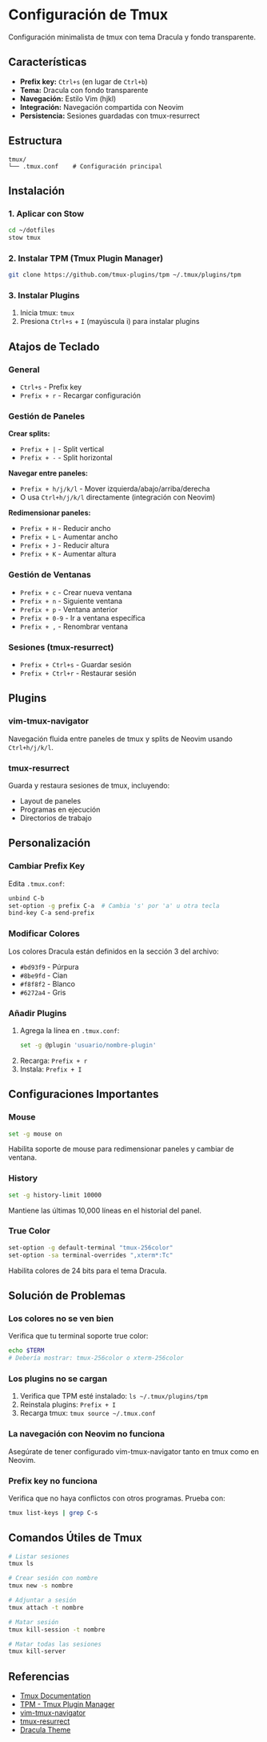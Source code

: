 # Configuración de Tmux

Configuración minimalista de tmux con tema Dracula y fondo transparente.

## Características

- **Prefix key:** `Ctrl+s` (en lugar de `Ctrl+b`)
- **Tema:** Dracula con fondo transparente
- **Navegación:** Estilo Vim (hjkl)
- **Integración:** Navegación compartida con Neovim
- **Persistencia:** Sesiones guardadas con tmux-resurrect

## Estructura

```
tmux/
└── .tmux.conf    # Configuración principal
```

## Instalación

### 1. Aplicar con Stow

```bash
cd ~/dotfiles
stow tmux
```

### 2. Instalar TPM (Tmux Plugin Manager)

```bash
git clone https://github.com/tmux-plugins/tpm ~/.tmux/plugins/tpm
```

### 3. Instalar Plugins

1. Inicia tmux: `tmux`
2. Presiona `Ctrl+s` + `I` (mayúscula i) para instalar plugins

## Atajos de Teclado

### General

- `Ctrl+s` - Prefix key
- `Prefix + r` - Recargar configuración

### Gestión de Paneles

**Crear splits:**
- `Prefix + |` - Split vertical
- `Prefix + -` - Split horizontal

**Navegar entre paneles:**
- `Prefix + h/j/k/l` - Mover izquierda/abajo/arriba/derecha
- O usa `Ctrl+h/j/k/l` directamente (integración con Neovim)

**Redimensionar paneles:**
- `Prefix + H` - Reducir ancho
- `Prefix + L` - Aumentar ancho
- `Prefix + J` - Reducir altura
- `Prefix + K` - Aumentar altura

### Gestión de Ventanas

- `Prefix + c` - Crear nueva ventana
- `Prefix + n` - Siguiente ventana
- `Prefix + p` - Ventana anterior
- `Prefix + 0-9` - Ir a ventana específica
- `Prefix + ,` - Renombrar ventana

### Sesiones (tmux-resurrect)

- `Prefix + Ctrl+s` - Guardar sesión
- `Prefix + Ctrl+r` - Restaurar sesión

## Plugins

### vim-tmux-navigator
Navegación fluida entre paneles de tmux y splits de Neovim usando `Ctrl+h/j/k/l`.

### tmux-resurrect
Guarda y restaura sesiones de tmux, incluyendo:
- Layout de paneles
- Programas en ejecución
- Directorios de trabajo

## Personalización

### Cambiar Prefix Key

Edita `.tmux.conf`:
```bash
unbind C-b
set-option -g prefix C-a  # Cambia 's' por 'a' u otra tecla
bind-key C-a send-prefix
```

### Modificar Colores

Los colores Dracula están definidos en la sección 3 del archivo:
- `#bd93f9` - Púrpura
- `#8be9fd` - Cian
- `#f8f8f2` - Blanco
- `#6272a4` - Gris

### Añadir Plugins

1. Agrega la línea en `.tmux.conf`:
   ```bash
   set -g @plugin 'usuario/nombre-plugin'
   ```
2. Recarga: `Prefix + r`
3. Instala: `Prefix + I`

## Configuraciones Importantes

### Mouse
```bash
set -g mouse on
```
Habilita soporte de mouse para redimensionar paneles y cambiar de ventana.

### History
```bash
set -g history-limit 10000
```
Mantiene las últimas 10,000 líneas en el historial del panel.

### True Color
```bash
set-option -g default-terminal "tmux-256color"
set-option -sa terminal-overrides ",xterm*:Tc"
```
Habilita colores de 24 bits para el tema Dracula.

## Solución de Problemas

### Los colores no se ven bien
Verifica que tu terminal soporte true color:
```bash
echo $TERM
# Debería mostrar: tmux-256color o xterm-256color
```

### Los plugins no se cargan
1. Verifica que TPM esté instalado: `ls ~/.tmux/plugins/tpm`
2. Reinstala plugins: `Prefix + I`
3. Recarga tmux: `tmux source ~/.tmux.conf`

### La navegación con Neovim no funciona
Asegúrate de tener configurado vim-tmux-navigator tanto en tmux como en Neovim.

### Prefix key no funciona
Verifica que no haya conflictos con otros programas. Prueba con:
```bash
tmux list-keys | grep C-s
```

## Comandos Útiles de Tmux

```bash
# Listar sesiones
tmux ls

# Crear sesión con nombre
tmux new -s nombre

# Adjuntar a sesión
tmux attach -t nombre

# Matar sesión
tmux kill-session -t nombre

# Matar todas las sesiones
tmux kill-server
```

## Referencias

- [Tmux Documentation](https://github.com/tmux/tmux/wiki)
- [TPM - Tmux Plugin Manager](https://github.com/tmux-plugins/tpm)
- [vim-tmux-navigator](https://github.com/christoomey/vim-tmux-navigator)
- [tmux-resurrect](https://github.com/tmux-plugins/tmux-resurrect)
- [Dracula Theme](https://draculatheme.com/)
